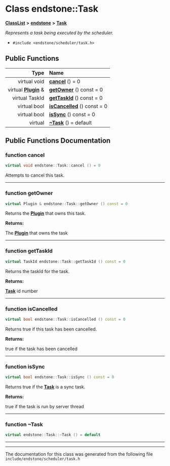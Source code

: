

# Class endstone::Task



[**ClassList**](annotated.md) **>** [**endstone**](namespaceendstone.md) **>** [**Task**](classendstone_1_1Task.md)



_Represents a task being executed by the scheduler._ 

* `#include <endstone/scheduler/task.h>`





































## Public Functions

| Type | Name |
| ---: | :--- |
| virtual void | [**cancel**](#function-cancel) () = 0<br> |
| virtual [**Plugin**](classendstone_1_1Plugin.md) & | [**getOwner**](#function-getowner) () const = 0<br> |
| virtual TaskId | [**getTaskId**](#function-gettaskid) () const = 0<br> |
| virtual bool | [**isCancelled**](#function-iscancelled) () const = 0<br> |
| virtual bool | [**isSync**](#function-issync) () const = 0<br> |
| virtual  | [**~Task**](#function-task) () = default<br> |




























## Public Functions Documentation




### function cancel 


```C++
virtual void endstone::Task::cancel () = 0
```



Attempts to cancel this task. 


        

<hr>



### function getOwner 


```C++
virtual Plugin & endstone::Task::getOwner () const = 0
```



Returns the [**Plugin**](classendstone_1_1Plugin.md) that owns this task.




**Returns:**

The [**Plugin**](classendstone_1_1Plugin.md) that owns the task 





        

<hr>



### function getTaskId 


```C++
virtual TaskId endstone::Task::getTaskId () const = 0
```



Returns the taskId for the task.




**Returns:**

[**Task**](classendstone_1_1Task.md) id number 





        

<hr>



### function isCancelled 


```C++
virtual bool endstone::Task::isCancelled () const = 0
```



Returns true if this task has been cancelled.




**Returns:**

true if the task has been cancelled 





        

<hr>



### function isSync 


```C++
virtual bool endstone::Task::isSync () const = 0
```



Returns true if the [**Task**](classendstone_1_1Task.md) is a sync task.




**Returns:**

true if the task is run by server thread 





        

<hr>



### function ~Task 

```C++
virtual endstone::Task::~Task () = default
```




<hr>

------------------------------
The documentation for this class was generated from the following file `include/endstone/scheduler/task.h`


